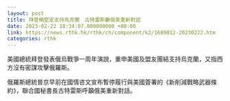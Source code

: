 ```yaml
---
layout: post
title: 拜登稱堅定支持烏克蘭　古特雷斯籲俄美重新對話
date: 2023-02-22 18:34:07.000000000 +08:00
link: https://news.rthk.hk/rthk/ch/component/k2/1689012-20230222.htm
categories: rthk
---
```


美國總統拜登發表俄烏戰爭一周年演說，重申美國及盟友團結支持烏克蘭，又指西方沒有密謀攻擊俄羅斯。

俄羅斯總統普京早前在國情咨文宣布暫停履行與美國簽署的《新削減戰略武器條約》，聯合國秘書長古特雷斯呼籲俄美重新對話。
